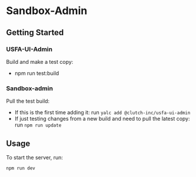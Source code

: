 # Sandbox-Admin

## Getting Started

### USFA-UI-Admin

Build and make a test copy:

- npm run test:build

### Sandbox-admin

Pull the test build:

- If this is the first time adding it: run `yalc add @clutch-inc/usfa-ui-admin`
- If just testing changes from a new build and need to pull the latest copy: run `npm run update`


## Usage

To start the server, run:

```npm run dev```